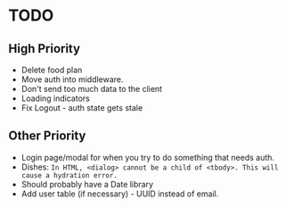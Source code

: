 # TODO

## High Priority
- Delete food plan
- Move auth into middleware.
- Don't send too much data to the client
- Loading indicators
- Fix Logout - auth state gets stale

## Other Priority

- Login page/modal for when you try to do something that needs auth.
- Dishes:
  `In HTML, <dialog> cannot be a child of <tbody>. This will cause a hydration error.`
- Should probably have a Date library
- Add user table (if necessary) - UUID instead of email.
